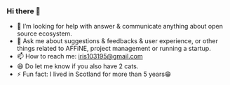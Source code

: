 ### Hi there 👋

- 🤔 I’m looking for help with answer & communicate anything about open source ecosystem.
- 💬 Ask me about suggestions & feedbacks & user experience, or other things related to AFFiNE, project management or running a startup.
- 📫 How to reach me: iris103195@gmail.com
- 😄 Do let me know if you also have 2 cats.
- ⚡ Fun fact: I lived in Scotland for more than 5 years😁

